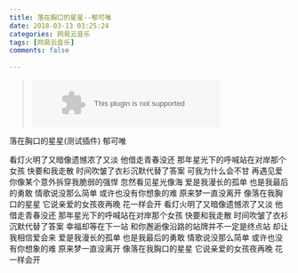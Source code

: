 ```yaml
---
title: 落在胸口的星星--郁可唯
date: 2018-03-13 03:25:24
categories: 网易云音乐
tags: [网易云音乐]
comments: false
 
---
```


<!-- <img src="http://i1.piimg.com/588926/30e7b49044d5cfc4.png" alt="summary-img-src-npm"> -->

<!-- more -->

</center>
<blockquote class="blockquote-center">
    <embed src="https://music.163.com/style/swf/widget.swf?sid=478049177&type=2&auto=1&width=320&height=66"
	title="落在胸口的星星--郁可唯" width="340" height="86"  allowNetworking="all" oncontextmenu="return false"></embed>
</blockquote>
落在胸口的星星(测试插件)	
郁可唯
	
看灯火明了又暗像遗憾浓了又淡
他借走青春没还
那年星光下的呼喊站在对岸那个女孩
快要和我走散
时间吹皱了衣衫沉默代替了答案
可我为什么会不甘
再遇见爱你像某个意外拆穿我脆弱的强悍
忽然看见星光像海
爱是我漫长的孤单
也是我最后的勇敢
情歌说没那么简单
或许也没有你想象的难
原来梦一直没离开
像落在我胸口的星星
它说亲爱的女孩夜再晚
花一样会开
看灯火明了又暗像遗憾浓了又淡
他借走青春没还
那年星光下的呼喊站在对岸那个女孩
快要和我走散
时间吹皱了衣衫沉默代替了答案
幸福却等在下一站
和你邂逅像沿路的站牌并不一定是终点站
却让我相信爱会来
爱是我漫长的孤单
也是我最后的勇敢
情歌说没那么简单
或许也没有你想象的难
原来梦一直没离开
像落在我胸口的星星
它说亲爱的女孩夜再晚
花一样会开